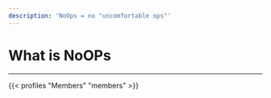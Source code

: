 ```yaml
---
description: 'NoOps = no "uncomfortable ops"'
---
```

# What is NoOPs

<!-- ---

{{< profiles "Supporters" "supporters" >}} -->

---

{{< profiles "Members" "members" >}}
